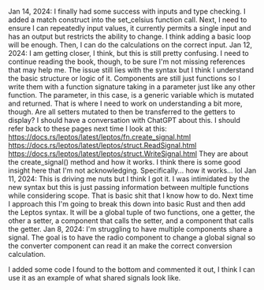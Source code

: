 Jan 14, 2024:
I finally had some success with inputs and type checking. I added a match construct into the set_celsius function call. Next, I need to ensure I can repeatedly input values, it currently permits a single input and has an output but restricts the ability to change. I think adding a basic loop will be enough. Then, I can do the calculations on the correct input.
Jan 12, 2024:
I am getting closer, I think, but this is still pretty confusing. I need to continue reading the book, though, to be sure I'm not missing references that may help me.
The issue still lies with the syntax but I think I understand the basic structure or logic of it. Components are still just functions so I write them with a function signature taking in a parameter just like any other function. The parameter, in this case, is a generic variable which is mutated and returned. That is where I need to work on understanding a bit more, though. Are all setters mutated to then be transferred to the getters to display? I should have a conversation with ChatGPT about this.
I should refer back to these pages next time I look at this:
https://docs.rs/leptos/latest/leptos/fn.create_signal.html
https://docs.rs/leptos/latest/leptos/struct.ReadSignal.html
https://docs.rs/leptos/latest/leptos/struct.WriteSignal.html
They are about the create_signal() method and how it works. I think there is some good insight here that I'm not acknowledging. Specifically... how it works... lol
Jan 11, 2024:
This is driving me nuts but I think I got it. I was intimidated by the new syntax but this is just passing information between multiple functions while considering scope. That is basic shit that I know how to do. Next time I approach this I'm going to break this down into basic Rust and then add the Leptos syntax. It will be a global tuple of two functions, one a getter, the other a setter, a component that calls the setter, and a component that calls the getter.
Jan 8, 2024:
I'm struggling to have multiple components share a signal. The goal is to have the radio component to change a global signal so the converter component can read it an make the correct conversion calculation.

I added some code I found to the bottom and commented it out, I think I can use it as an example of what shared signals look like.
